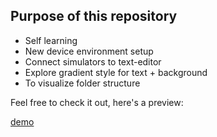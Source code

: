 ## Purpose of this repository

* Self learning
* New device environment setup
* Connect simulators to text-editor
* Explore gradient style for text + background
* To visualize folder structure


Feel free to check it out, here's a preview:

[demo](https://github.com/gabrielacarr/swiftGradient/blob/main/demo/Assets.xcassets/simulatorPreview.imageset/simulatorPreview.png?raw=true)
